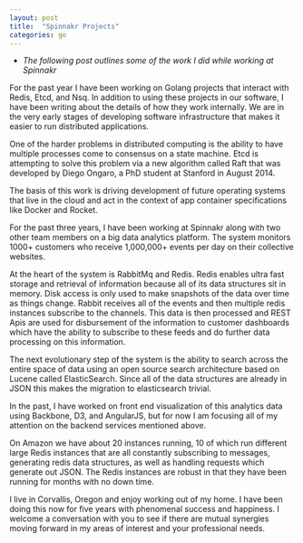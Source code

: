 ```yaml
---
layout: post
title:  "Spinnakr Projects"
categories: go
---
```


* *The following post outlines some of the work I did while working at Spinnakr*

For the past year I have been working on Golang projects that interact with Redis, Etcd, and Nsq.  In addition to using these projects in our software, I have been writing about the details of how they work internally.  We are in the very early stages of developing software infrastructure that makes it easier to run distributed applications.

One of the harder problems in distributed computing is the ability to have multiple processes come to consensus on a state machine.  Etcd is attempting to solve this problem via a new algorithm called Raft that was developed by Diego Ongaro, a PhD student at Stanford in August 2014.

The basis of this work is driving development of future operating systems that live in the cloud and act in the context of app container specifications like Docker and Rocket.

For the past three years, I have been working at Spinnakr along with two other team members on a big data analytics platform.  The system monitors 1000+ customers who receive 1,000,000+ events per day on their collective websites.

At the heart of the system is RabbitMq and Redis.  Redis enables ultra fast storage and retrieval of information because all of its data structures sit in memory.  Disk access is only used to make snapshots of the data over time as things change.  Rabbit receives all of the events and then multiple redis instances subscribe to the channels. This data is then processed and REST Apis are used for disbursement of the information to customer dashboards which have the ability to subscribe to these feeds and do further data processing on this information.

The next evolutionary step of the system is the ability to search across the entire space of data using an open source search architecture based on Lucene called ElasticSearch.  Since all of the data structures are already in JSON this makes the migration to elasticsearch trivial.

In the past, I have worked on front end visualization of this analytics data using Backbone, D3, and AngularJS, but for now I am focusing all of my attention on the backend services mentioned above.

On Amazon we have about 20 instances running, 10 of which run different
large Redis instances that are all constantly subscribing to messages, generating redis data structures, as well as handling requests which generate out JSON. The Redis instances are robust in that they have been running for months with no down time.

I live in Corvallis, Oregon and enjoy working out of my home.  I have been doing this now for five years with phenomenal success and happiness.  I welcome a conversation with you to see if there are mutual synergies moving forward in my areas of interest and your professional needs.
